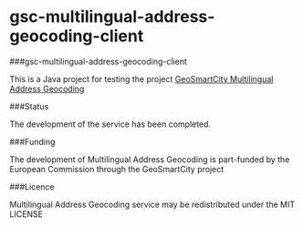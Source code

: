 # gsc-multilingual-address-geocoding-client
###gsc-multilingual-address-geocoding-client

This is a Java project for testing the project [GeoSmartCity Multilingual Address Geocoding]


###Status

The development of the service has been completed.

 

###Funding

The development of Multilingual Address Geocoding is part-funded by the European Commission through the GeoSmartCity project

 

###Licence

Multilingual Address Geocoding service may be redistributed under the MIT LICENSE



[GeoSmartCity Multilingual Address Geocoding]: <https://github.com/GeoSmartCity-CIP/gsc-multilingual-address-geocoding.git>
